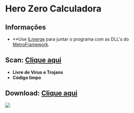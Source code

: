 # Hero Zero Calculadora

## Informações
- **Use [ILmerge](https://www.microsoft.com/en-us/download/details.aspx?id=17630) para juntar o programa com as DLL's do [MetroFramework](https://www.nuget.org/packages/MetroModernUI/).

## Scan: [Clique aqui](https://www.virustotal.com/#/file/f271b16a325e2701060969a2dc9214927bd4b041d1e1c5555ca68c79b22c0720/detection)
- **Livre de Vírus e Trojans**
- **Código limpo**

## Download: [Clique aqui](https://drive.google.com/uc?authuser=0&id=1JajKYfPbkKOwrPJDzubakGjq6A4XhfZw&export=download)

<img align="center" src="https://i.imgur.com/Kq46917.png">